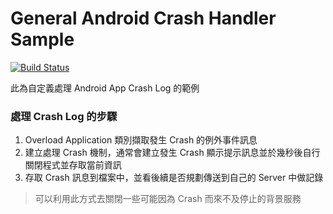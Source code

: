General Android Crash Handler Sample
===

[![Build Status](https://travis-ci.org/NeoHsu/Crash-Handler-Sample.svg?branch=master)](https://travis-ci.org/neohsu/Crash-Handler-Sample)

此為自定義處理 Android App Crash Log 的範例

### 處理 Crash Log 的步驟
1. Overload Application 類別擷取發生 Crash 的例外事件訊息
2. 建立處理 Crash 機制，通常會建立發生 Crash 顯示提示訊息並於幾秒後自行關閉程式並存取當前資訊
3. 存取 Crash 訊息到檔案中，並看後續是否規劃傳送到自己的 Server 中做記錄

> 可以利用此方式去關閉一些可能因為 Crash 而來不及停止的背景服務
